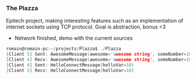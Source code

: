 ### The Plazza

Epitech project, making interesting features such as an implementation of internet sockets using TCP protocol.
Goal is abstraction, bonus <3

* Network finished, demo with the current sources
```c
romain@romain-pc:~/projects/Plazza$ ./Plazza 
[Client 5] Sent: AwesomeMessage(awesome='awesome string', someNumber=100)
[Client 4] Recv: AwesomeMessage(awesome='awesome string', someNumber=100)
[Client 4] Sent: HelloConnectMessage(helloVar=10)
[Client 5] Recv: HelloConnectMessage(helloVar=10)
```
